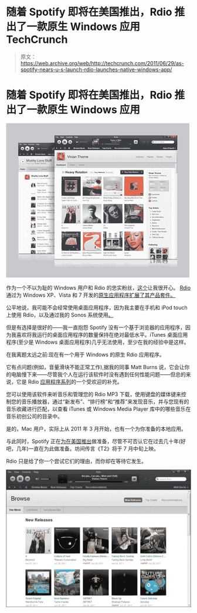 # 随着 Spotify 即将在美国推出，Rdio 推出了一款原生 Windows 应用 TechCrunch

> 原文：<https://web.archive.org/web/http://techcrunch.com/2011/06/29/as-spotify-nears-u-s-launch-rdio-launches-native-windows-app/>

# 随着 Spotify 即将在美国推出，Rdio 推出了一款原生 Windows 应用

![](img/4aaa45f1bdba97e05bc6cc2be74b4df3.png)

作为一个不以为耻的 Windows 用户和 Rdio 的忠实粉丝，[这个](https://web.archive.org/web/20230203044631/http://blog.rdio.com/post/7055557556/now-available-rdio-for-windows)让我很开心。 [Rdio](https://web.archive.org/web/20230203044631/http://www.crunchbase.com/company/rdio) 通过为 Windows XP、Vista 和 7 开发的[原生应用程序扩展了其产品套件。](https://web.archive.org/web/20230203044631/http://www.rdio.com/#/apps/windows/)

公平地说，我可能不会经常使用桌面应用程序，因为我主要在手机和 iPod touch 上使用 Rdio，以及通过我的 Sonos 系统使用[。](https://web.archive.org/web/20230203044631/https://techcrunch.com/2011/01/06/rdio-sonos/)

但是有选择是很好的——我一直抱怨 Spotify 没有一个基于浏览器的应用程序，因为我喜欢将我运行的桌面应用程序的数量保持在绝对最低水平。iTunes 桌面应用程序(至少是 Windows 桌面应用程序)几乎无法使用，至少在我的经验中是这样。

在我离题太远之前:现在有一个用于 Windows 的原生 Rdio 应用程序。

它有点问题(例如，音量滑块不能正常工作),据我的同事 Matt Burns 说，它会让你的电脑慢下来——尽管我个人在运行该软件时没有遇到任何性能问题——但总的来说，它是 Rdio [应用程序系列](https://web.archive.org/web/20230203044631/http://www.rdio.com/#/apps/)的一个受欢迎的补充。

您可以使用该软件来听音乐和管理您的 Rdio MP3 下载，使用键盘的媒体键来控制您的音乐播放器，通过“新发布”、“排行榜”和“推荐”来发现音乐，并与您现有的音乐收藏进行匹配，以查看 iTunes 或 Windows Media Player 库中的哪些音乐在音乐初创公司的目录中。

是的，Mac 用户，实际上从 2011 年 3 月开始，也有一个为你准备的本地应用。

与此同时，Spotify 正在[为在美国推出](https://web.archive.org/web/20230203044631/https://techcrunch.com/2011/06/08/the-stars-align-for-spotify-really-this-time-maybe/)做准备，尽管不可否认它在过去几十年(好吧，几年)一直在为此做准备。坊间传言《T2》将于 7 月中旬上映。

Rdio 只是给了你一个尝试它们的理由，而你却在等待它发生。

![](img/8ce075139b6e3fa7e7f2ab8ade003882.png)
